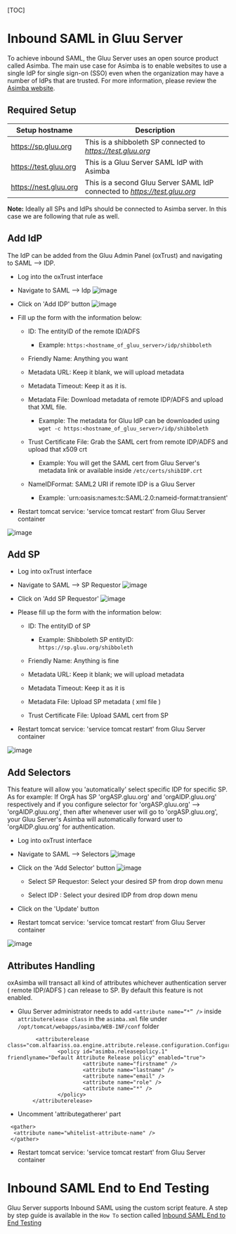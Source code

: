 [TOC]
# Inbound SAML in Gluu Server

To achieve inbound SAML, the Gluu Server uses an open source product called Asimba. The main use case for Asimba is to enable websites to use a single IdP
for single sign-on (SSO) even when the organization may have a number of
IdPs that are trusted. For more information, please review the [Asimba
website](http://www.asimba.org/site/).

## Required Setup

|Setup hostname|Description|
|--------------|-----------|
|https://sp.gluu.org|This is a shibboleth SP connected to _https://test.gluu.org_|
|https://test.gluu.org| This is a Gluu Server SAML IdP with Asimba|
|https://nest.gluu.org|This is a second Gluu Server SAML IdP connected to _https://test.gluu.org_ |

**Note:** Ideally all SPs and IdPs should be connected to Asimba server. In this case we are following that rule as well.

## Add IdP
The IdP can be added from the Gluu Admin Panel (oxTrust) and navigating to SAML --> IDP.

* Log into the oxTrust interface

* Navigate to SAML --> Idp
![image](https://raw.githubusercontent.com/GluuFederation/docs/master/sources/img/2.4/asimba_idp.png)

* Click on 'Add IDP' button
![image](https://raw.githubusercontent.com/GluuFederation/docs/master/sources/img/2.4/asimba-idp_button.png)

* Fill up the form with the information below:
    
    * ID: The entityID of the remote ID/ADFS 

        - Example: `https:<hostname_of_gluu_server>/idp/shibboleth`  

    * Friendly Name: Anything you want 

    * Metadata URL: Keep it blank, we will upload metadata

    * Metadata Timeout: Keep it as it is. 

    * Metadata File: Download metadata of remote IDP/ADFS and upload that XML file. 
    
        - Example: The metadata for Gluu IdP can be downloaded using `wget -c https:<hostname_of_gluu_server>/idp/shibboleth`

    * Trust Certificate File: Grab the SAML cert from remote IDP/ADFS and upload that x509 crt

        - Example: You will get the SAML cert from Gluu Server's metadata link or available inside `/etc/certs/shibIDP.crt`

    * NameIDFormat: SAML2 URI if remote IDP is a Gluu Server

        - Example: `urn:oasis:names:tc:SAML:2.0:nameid-format:transient'

* Restart tomcat service: 'service tomcat restart' from Gluu Server container

![image](https://raw.githubusercontent.com/GluuFederation/docs/master/sources/img/2.4/add_idp.png)

## Add SP

* Log into oxTrust interface

* Navigate to SAML --> SP Requestor
![image](https://raw.githubusercontent.com/GluuFederation/docs/master/sources/img/2.4/asimba-sp_menu.png)

* Click on 'Add SP Requestor'
![image](https://raw.githubusercontent.com/GluuFederation/docs/master/sources/img/2.4/asimba-sp_addbutton.png)

* Please fill up the form with the information below:

    * ID: The entityID of SP

        - Example: Shibboleth SP entityID: `https://sp.gluu.org/shibboleth`

    * Friendly Name: Anything is fine

    * Metadata URL: Keep it blank; we will upload metadata

    * Metadata Timeout: Keep it as it is

    * Metadata File: Upload SP metadata ( xml file )

    * Trust Certificate File: Upload SAML cert from SP

* Restart tomcat service: 'service tomcat restart' from Gluu Server container

![image](https://raw.githubusercontent.com/GluuFederation/docs/master/sources/img/2.4/add_sp2mod.png)

## Add Selectors
This feature will allow you 'automatically' select specific IDP for specific SP. As for example: If OrgA has SP 'orgASP.gluu.org' and 'orgAIDP.gluu.org' respectively and if you configure selector for 'orgASP.gluu.org' –> 'orgAIDP.gluu.org', then after whenever user will go to 'orgASP.gluu.org', your Gluu Server's Asimba will automatically forward user to 'orgAIDP.gluu.org' for authentication.

* Log into oxTrust interface

* Navigate to SAML --> Selectors
![image](https://raw.githubusercontent.com/GluuFederation/docs/master/sources/img/2.4/add-selector_menu.png)

* Click on the 'Add Selector' button
![image](https://raw.githubusercontent.com/GluuFederation/docs/master/sources/img/2.4/add-selector_button.png)

    * Select SP Requestor: Select your desired SP from drop down menu

    * Select IDP : Select your desired IDP from drop down menu

* Click on the 'Update' button

* Restart tomcat service: 'service tomcat restart' from Gluu Server container

![image](https://raw.githubusercontent.com/GluuFederation/docs/master/sources/img/2.4/selector.png)

## Attributes Handling
oxAsimba will transact all kind of attributes whichever authentication server ( remote IDP/ADFS ) can release to SP. By default this feature is not enabled.

* Gluu Server administrator needs to add `<attribute name=“*” />` inside `attributerelease class` in the `asimba.xml` file under `/opt/tomcat/webapps/asimba/WEB-INF/conf` folder

```
         <attributerelease class="com.alfaariss.oa.engine.attribute.release.configuration.ConfigurationFactory">
                <policy id="asimba.releasepolicy.1" friendlyname="Default Attribute Release policy" enabled="true">
                        <attribute name="firstname" />
                        <attribute name="lastname" />
                        <attribute name="email" />
                        <attribute name="role" />
                        <attribute name="*" />
                </policy>
        </attributerelease> 
```

* Uncomment 'attributegatherer' part

```
 <gather>
  <attribute name="whitelist-attribute-name" />
 </gather> 
```

* Restart tomcat service: 'service tomcat restart' from Gluu Server container

# Inbound SAML End to End Testing
Gluu Server supports Inbound SAML using the custom script feature. A step by step guide is available in the `How To` section called [Inbound SAML End to End Testing](../how-to/saml_proxy_end_to_end.md)
